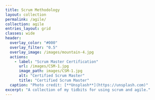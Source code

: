 ```yaml
---
title: Scrum Methodology
layout: collection
permalink: /agile/
collection: agile
entries_layout: grid
classes: wide
header:
  overlay_color: "#000"
  overlay_filter: "0.5"
  overlay_image: /images/mountain-4.jpg
  actions:
    - label: "Scrum Master Certification"
      url: /images/CSM-1.jpg
      image_path: images/CSM-1.jpg
      alt: "Certified Scrum Master"
      title: "Certified Scrum Master"
  caption: "Photo credit: [**Unsplash**](https://unsplash.com)"
excerpt: "A collection of my tidbits for using scrum and agile."
---
```



